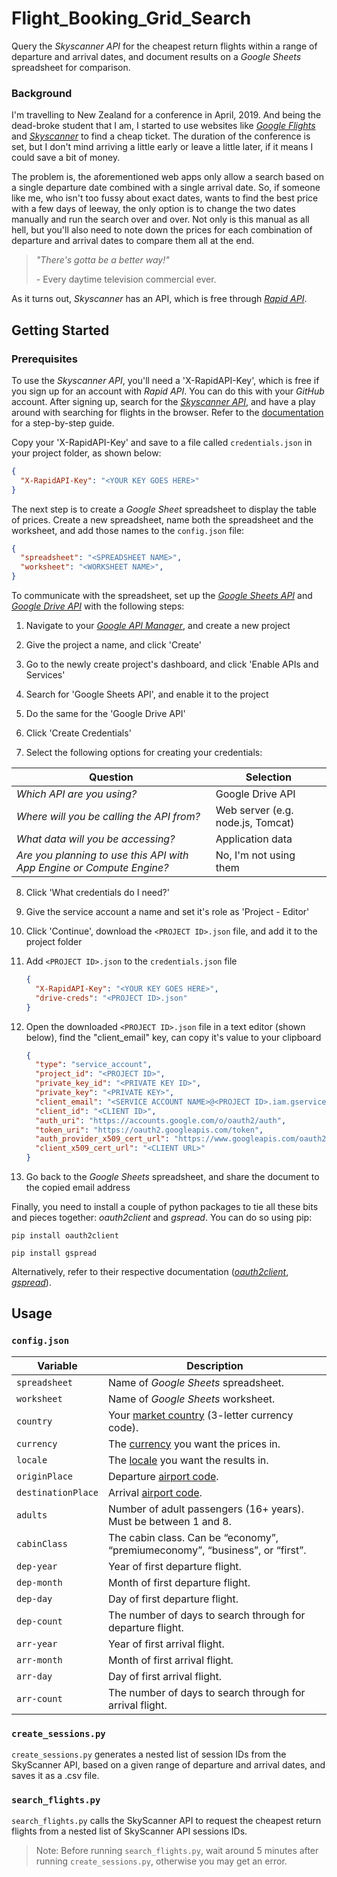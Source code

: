 # Flight_Booking_Grid_Search

Query the _Skyscanner API_ for the cheapest return flights within a range of departure and arrival dates, and document results on a _Google Sheets_ spreadsheet for comparison.

### Background
I'm travelling to New Zealand for a conference in April, 2019. And being the dead-broke student that I am, I started to use websites like _[Google Flights](https://www.google.com/flights?hl=en)_ and _[Skyscanner](https://www.skyscanner.com.au/)_ to find a cheap ticket. The duration of the conference is set, but I don't mind arriving a little early or leave a little later, if it means I could save a bit of money.

The problem is, the aforementioned web apps only allow a search based on a single departure date combined with a single arrival date. So, if someone like me, who isn't too fussy about exact dates, wants to find the best price with a few days of leeway, the only option is to change the two dates manually and run the search over and over. Not only is this manual as all hell, but you'll also need to note down the prices for each combination of departure and arrival dates to compare them all at the end.

> _"There's gotta be a better way!"_
>
> \- Every daytime television commercial ever.

As it turns out, _Skyscanner_ has an API, which is free through _[Rapid API](https://rapidapi.com/)_.

## Getting Started

### Prerequisites

To use the _Skyscanner API_, you'll need a 'X-RapidAPI-Key', which is free if you sign up for an account with _Rapid API_. You can do this with your _GitHub_ account. After signing up, search for the _[Skyscanner API](https://rapidapi.com/skyscanner/api/skyscanner-flight-search)_, and have a play around with searching for flights in the browser. Refer to the [documentation](https://rapidapi.com/skyscanner/api/skyscanner-flight-search/details) for a step-by-step guide.

Copy your 'X-RapidAPI-Key' and save to a file called `credentials.json` in your project folder, as shown below:
```json
{
  "X-RapidAPI-Key": "<YOUR KEY GOES HERE>"
}
```
The next step is to create a _Google Sheet_ spreadsheet to display the table of prices. Create a new spreadsheet, name both the spreadsheet and the worksheet, and add those names to the `config.json` file:
```json
{
  "spreadsheet": "<SPREADSHEET NAME>",
  "worksheet": "<WORKSHEET NAME>",
}
```
To communicate with the spreadsheet, set up the _[Google Sheets API](https://developers.google.com/sheets/api)_ and _[Google Drive API](https://developers.google.com/drive/)_ with the following steps:

1. Navigate to your _[Google API Manager](https://console.developers.google.com/)_, and create a new project

2. Give the project a name, and click 'Create'

3. Go to the newly create project's dashboard, and click 'Enable APIs and Services'

4. Search for 'Google Sheets API', and enable it to the project

5. Do the same for the 'Google Drive API'

6. Click 'Create Credentials'

7. Select the following options for creating your credentials:

| Question | Selection |
| -------- | --------- |
| _Which API are you using?_ | Google Drive API |
| _Where will you be calling the API from?_ | Web server (e.g. node.js, Tomcat) |
| _What data will you be accessing?_ | Application data |
| _Are you planning to use this API with App Engine or Compute Engine?_ | No, I'm not using them |

8. Click 'What credentials do I need?'

9. Give the service account a name and set it's role as 'Project - Editor'

10. Click 'Continue', download the `<PROJECT ID>.json` file, and add it to the project folder

11. Add `<PROJECT ID>.json` to the `credentials.json` file
    ```json
    {
      "X-RapidAPI-Key": "<YOUR KEY GOES HERE>",
      "drive-creds": "<PROJECT ID>.json"
    }
    ```

12. Open the downloaded `<PROJECT ID>.json` file in a text editor (shown below), find the "client_email" key, can copy it's value to your clipboard
    ```json
    {
      "type": "service_account",
      "project_id": "<PROJECT ID>",
      "private_key_id": "<PRIVATE KEY ID>",
      "private_key": "<PRIVATE KEY>",
      "client_email": "<SERVICE ACCOUNT NAME>@<PROJECT ID>.iam.gserviceaccount.com",
      "client_id": "<CLIENT ID>",
      "auth_uri": "https://accounts.google.com/o/oauth2/auth",
      "token_uri": "https://oauth2.googleapis.com/token",
      "auth_provider_x509_cert_url": "https://www.googleapis.com/oauth2/v1/certs",
      "client_x509_cert_url": "<CLIENT URL>"
    }
    ```

13. Go back to the _Google Sheets_ spreadsheet, and share the document to the copied email address

Finally, you need to install a couple of python packages to tie all these bits and pieces together: _oauth2client_ and _gspread_. You can do so using pip:
```
pip install oauth2client
```
```
pip install gspread
```
Alternatively, refer to their respective documentation (_[oauth2client](https://github.com/googleapis/oauth2client)_, _[gspread](https://github.com/burnash/gspread)_).

## Usage

### `config.json`
| Variable           | Description |
| ------------------ | -------- |
| `spreadsheet`      | Name of _Google Sheets_ spreadsheet. |
| `worksheet`        | Name of _Google Sheets_ worksheet. |
| `country`          | Your [market country](https://skyscanner.github.io/slate/#markets) (3-letter currency code). |
| `currency`         | The [currency](https://skyscanner.github.io/slate/#currencies) you want the prices in. |
| `locale`           | The [locale](https://skyscanner.github.io/slate/#locales) you want the results in. |
| `originPlace`      | Departure [airport code](https://skyscanner.github.io/slate/#places). |
| `destinationPlace` | Arrival [airport code](https://skyscanner.github.io/slate/#places). |
| `adults`           | Number of adult passengers (16+ years). Must be between 1 and 8. |
| `cabinClass`       | The cabin class. Can be “economy”, “premiumeconomy”, “business”, or “first”. |
| `dep-year`         | Year of first departure flight. |
| `dep-month`        | Month of first departure flight. |
| `dep-day`          | Day of first departure flight. |
| `dep-count`        | The number of days to search through for departure flight. |
| `arr-year`         | Year of first arrival flight. |
| `arr-month`        | Month of first arrival flight. |
| `arr-day`          | Day of first arrival flight. |
| `arr-count`        | The number of days to search through for arrival flight. |

### `create_sessions.py`
`create_sessions.py` generates a nested list of session IDs from the SkyScanner API, based on a given range of departure and arrival dates, and saves it as a .csv file.

### `search_flights.py`
`search_flights.py` calls the SkyScanner API to request the cheapest return flights from a nested list of SkyScanner API sessions IDs.

> Note: Before running `search_flights.py`, wait around 5 minutes after running `create_sessions.py`, otherwise you may get an error.
